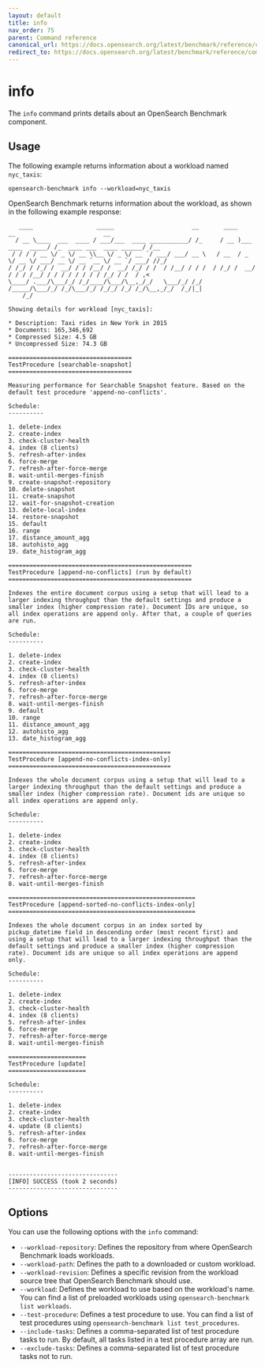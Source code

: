 ```yaml
---
layout: default
title: info
nav_order: 75
parent: Command reference
canonical_url: https://docs.opensearch.org/latest/benchmark/reference/commands/info/
redirect_to: https://docs.opensearch.org/latest/benchmark/reference/commands/info/
---
```


# info

The `info` command prints details about an OpenSearch Benchmark component. 

## Usage

The following example returns information about a workload named `nyc_taxis`: 

```
opensearch-benchmark info --workload=nyc_taxis
```

OpenSearch Benchmark returns information about the workload, as shown in the following example response: 

```
   ____                  _____                      __       ____                  __                         __
  / __ \____  ___  ____ / ___/___  ____ ___________/ /_     / __ )___  ____  _____/ /_  ____ ___  ____ ______/ /__
 / / / / __ \/ _ \/ __ \\__ \/ _ \/ __ `/ ___/ ___/ __ \   / __  / _ \/ __ \/ ___/ __ \/ __ `__ \/ __ `/ ___/ //_/
/ /_/ / /_/ /  __/ / / /__/ /  __/ /_/ / /  / /__/ / / /  / /_/ /  __/ / / / /__/ / / / / / / / / /_/ / /  / ,<
\____/ .___/\___/_/ /_/____/\___/\__,_/_/   \___/_/ /_/  /_____/\___/_/ /_/\___/_/ /_/_/ /_/ /_/\__,_/_/  /_/|_|
    /_/

Showing details for workload [nyc_taxis]:

* Description: Taxi rides in New York in 2015
* Documents: 165,346,692
* Compressed Size: 4.5 GB
* Uncompressed Size: 74.3 GB

===================================
TestProcedure [searchable-snapshot]
===================================

Measuring performance for Searchable Snapshot feature. Based on the default test procedure 'append-no-conflicts'.

Schedule: 
----------

1. delete-index
2. create-index 
3. check-cluster-health
4. index (8 clients)
5. refresh-after-index
6. force-merge
7. refresh-after-force-merge
8. wait-until-merges-finish
9. create-snapshot-repository
10. delete-snapshot
11. create-snapshot
12. wait-for-snapshot-creation
13. delete-local-index
14. restore-snapshot
15. default 
16. range
17. distance_amount_agg
18. autohisto_agg
19. date_histogram_agg

====================================================
TestProcedure [append-no-conflicts] (run by default) 
====================================================

Indexes the entire document corpus using a setup that will lead to a larger indexing throughput than the default settings and produce a smaller index (higher compression rate). Document IDs are unique, so all index operations are append only. After that, a couple of queries are run. 

Schedule:
----------

1. delete-index
2. create-index
3. check-cluster-health
4. index (8 clients)
5. refresh-after-index
6. force-merge
7. refresh-after-force-merge
8. wait-until-merges-finish
9. default
10. range
11. distance_amount_agg
12. autohisto_agg
13. date_histogram_agg

==============================================
TestProcedure [append-no-conflicts-index-only]
==============================================

Indexes the whole document corpus using a setup that will lead to a larger indexing throughput than the default settings and produce a smaller index (higher compression rate). Document ids are unique so all index operations are append only.

Schedule:
----------

1. delete-index
2. create-index
3. check-cluster-health
4. index (8 clients)
5. refresh-after-index
6. force-merge
7. refresh-after-force-merge
8. wait-until-merges-finish

=====================================================
TestProcedure [append-sorted-no-conflicts-index-only]
=====================================================

Indexes the whole document corpus in an index sorted by pickup_datetime field in descending order (most recent first) and using a setup that will lead to a larger indexing throughput than the default settings and produce a smaller index (higher compression rate). Document ids are unique so all index operations are append only.

Schedule:
----------

1. delete-index
2. create-index
3. check-cluster-health
4. index (8 clients)
5. refresh-after-index
6. force-merge
7. refresh-after-force-merge
8. wait-until-merges-finish

======================
TestProcedure [update]
======================

Schedule:
----------

1. delete-index
2. create-index
3. check-cluster-health
4. update (8 clients)
5. refresh-after-index
6. force-merge
7. refresh-after-force-merge
8. wait-until-merges-finish


-------------------------------
[INFO] SUCCESS (took 2 seconds)
-------------------------------
```

## Options

You can use the following options with the `info` command: 


- `--workload-repository`: Defines the repository from where OpenSearch Benchmark loads workloads.
- `--workload-path`: Defines the path to a downloaded or custom workload. 
- `--workload-revision`: Defines a specific revision from the workload source tree that OpenSearch Benchmark should use.
- `--workload`: Defines the workload to use based on the workload's name. You can find a list of preloaded workloads using `opensearch-benchmark list workloads`. 
- `--test-procedure`: Defines a test procedure to use. You can find a list of test procedures using `opensearch-benchmark list test_procedures`.
- `--include-tasks`: Defines a comma-separated list of test procedure tasks to run. By default, all tasks listed in a test procedure array are run.
- `--exclude-tasks`: Defines a comma-separated list of test procedure tasks not to run. 
